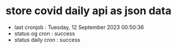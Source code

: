 # store covid daily api as json data

- last cronjob : Tuesday, 12 September 2023 00:50:36
- status og cron : success
- status daily cron : success
      
      